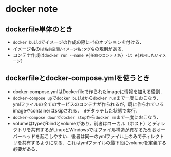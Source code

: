 # docker note
## dockerfile単体のとき
- `docker build`でイメージの作成の際に`-f`のオプションを付ける．
- イメージ名のは`名前空間/イメージ名:タグ名`の規則がある．
- コンテナ作成は`docker run --name #{任意のコンテナ名} -it #{利用したいイメージ}`

## dockerfileとdocker-compose.ymlを使うとき
- docker-compose.ymlはDockerfileで作られたimageに情報を加える役割．
- `docker-compose up`で`docker build`から`docker run`まで一度におこなう．ymlファイルの全てのサービスのコンテナが作られるが，既に作られているimageやcontainerはskipされる．`-d`デタッチした状態で実行．
- `docker-compose down`で`docker stop`から`docker rm`まで一度におこなう．
- volumeはtypeがbindとvolumeがあり，前者はローカル（ホスト）とディレクトリを共有するがLinuxとWindowsではファイル構造が異なるためおオーバーヘッドを起こしやすい．後者は同一のymlファイル上のみでディレクトリを共有するようになる．これはymlファイルの最下段にvolumeを定義する必要がある．